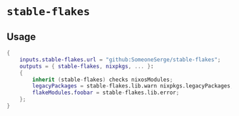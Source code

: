 `stable-flakes`
===============

Usage
-----

```nix
{
    inputs.stable-flakes.url = "github:SomeoneSerge/stable-flakes";
    outputs = { stable-flakes, nixpkgs, ... }:
    {
        inherit (stable-flakes) checks nixosModules;
        legacyPackages = stable-flakes.lib.warn nixpkgs.legacyPackages;
        flakeModules.foobar = stable-flakes.lib.error;
    };
}
```
